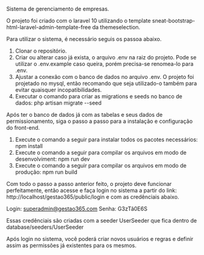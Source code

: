 Sistema de gerenciamento de empresas.

O projeto foi criado com o laravel 10 utilizando o template sneat-bootstrap-html-laravel-admin-template-free da themeselection.

Para utilizar o sistema, é necessário seguis os passoa abaixo.

1. Clonar o repositório.
2. Criar ou alterar caso já exista, o arquivo .env na raiz do projeto. Pode se utilizar o .env.example caso queira, porém precisa-se renomea-lo para .env.
3. Ajustar a conexão com o banco de dados no arquivo .env. O projeto foi projetado no mysql, então recomando que seja utilizado-o também para evitar quaisquer incopatibilidades.
4. Executar o comando para criar as migrations e seeds no banco de dados: php artisan migrate --seed

Após ter o banco de dados já com as tabelas e seus dados de permissionamento, siga o passo a passo para a instalação e configuração do front-end.

1. Execute o comando a seguir para instalar todos os pacotes necessários: npm install
2. Execute o comando a seguir para compilar os arquivos em modo de desenvolviment: npm run dev
3. Execute o comando a seguir para compilar os arquivos em modo de produção: npm run build

Com todo o passo a passo anterior feito, o projeto deve funcionar perfeitamente, então acesse e faça login no sistema a partir do link: http://localhost/gestao365/public/login e com as credênciais abaixo.

Login: superadmin@gestao365.com
Senha: G3zTã0E6S

Essas credênciais são criadas com a seeder UserSeeder que fica dentro de database/seeders/UserSeeder

Após login no sistema, você poderá criar novos usuários e regras e definir assim as permissões já existentes para os mesmos.
